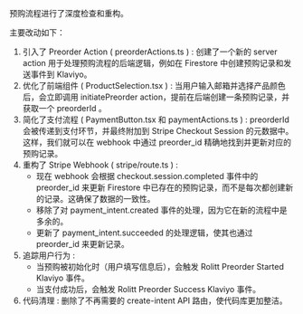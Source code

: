 预购流程进行了深度检查和重构。

主要改动如下：

1. 引入了 Preorder Action ( preorderActions.ts ) : 创建了一个新的 server action 用于处理预购流程的后端逻辑，例如在 Firestore 中创建预购记录和发送事件到 Klaviyo。
2. 优化了前端组件 ( ProductSelection.tsx ) : 当用户输入邮箱并选择产品颜色后，会立即调用 initiatePreorder action，提前在后端创建一条预购记录，并获取一个 preorderId 。
3. 简化了支付流程 ( PaymentButton.tsx 和 paymentActions.ts ) : preorderId 会被传递到支付环节，并最终附加到 Stripe Checkout Session 的元数据中。这样，我们就可以在 webhook 中通过 preorder_id 精确地找到并更新对应的预购记录。
4. 重构了 Stripe Webhook ( stripe/route.ts ) :
   - 现在 webhook 会根据 checkout.session.completed 事件中的 preorder_id 来更新 Firestore 中已存在的预购记录，而不是每次都创建新的记录。这确保了数据的一致性。
   - 移除了对 payment_intent.created 事件的处理，因为它在新的流程中是多余的。
   - 更新了 payment_intent.succeeded 的处理逻辑，使其也通过 preorder_id 来更新记录。
5. 追踪用户行为 :
   - 当预购被初始化时（用户填写信息后），会触发 Rolitt Preorder Started Klaviyo 事件。
   - 当支付成功后，会触发 Rolitt Preorder Success Klaviyo 事件。
6. 代码清理 : 删除了不再需要的 create-intent API 路由，使代码库更加整洁。

